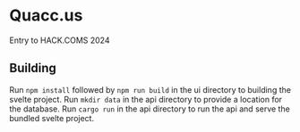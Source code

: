 # Quacc.us

Entry to HACK.COMS 2024

## Building
Run `npm install` followed by `npm run build` in the ui directory to building the svelte project.
Run `mkdir data` in the api directory to provide a location for the database.
Run `cargo run` in the api directory to run the api and serve the bundled svelte project.
